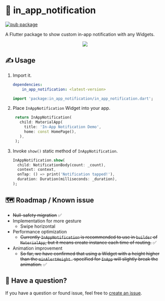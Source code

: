 # 💬 in_app_notification
[![pub package](https://img.shields.io/pub/v/in_app_notification.svg)](https://pub.dev/packages/in_app_notification)

A Flutter package to show custom in-app notification with any Widgets.

<p align="center">
<image src="https://raw.githubusercontent.com/wiki/cb-cloud/flutter_in_app_notification/assets/doc/top.gif"/>
</p>

## ✍️ Usage

1. Import it.
    ```yaml
    dependencies:
        in_app_notification: <latest-version>
    ```

    ```dart
    import 'package:in_app_notification/in_app_notification.dart';
    ```
2. Place `InAppNotification` Widget into your app.

   ```dart
    return InAppNotification(
      child: MaterialApp(
        title: 'In-App Notification Demo',
        home: const HomePage(),
      ),
    );
   ```

3. Invoke `show()` static method of `InAppNotification`.
   
   ```dart
   InAppNotification.show(
     child: NotificationBody(count: _count),
     context: context,
     onTap: () => print('Notification tapped!'),
     duration: Duration(milliseconds: _duration),
   );
   ```

## 🗺 Roadmap / Known issue
- ~~Null-safety migration~~ ✅
- Implementation for more gesture
  - Swipe horizontal
- Performance optimization
  - ~~Currently `InAppNotification` is recommended to use in `builder` of `MaterialApp`, but it means create instance each time of routing.~~ ✅
- Animation improvement
  - ~~So far, we have confirmed that using a Widget with a height higher than the `minAlertHeight ` specified for `InApp` will slightly break the animation.~~ ✅

## 💭 Have a question?
If you have a question or found issue, feel free to [create an issue](https://github.com/cb-cloud/flutter_in_app_notification/issues/new).
